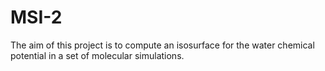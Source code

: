 # MSI-2
The aim of this project is to compute an isosurface for the water chemical potential in a set of molecular simulations.
